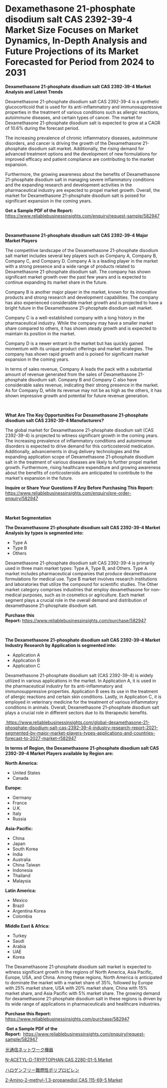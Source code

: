<p><h1>Dexamethasone 21-phosphate disodium salt CAS 2392-39-4 Market Size Focuses on Market Dynamics, In-Depth Analysis and Future Projections of its Market Forecasted for Period from 2024 to 2031</h1></p><p><strong>Dexamethasone 21-phosphate disodium salt CAS 2392-39-4 Market Analysis and Latest Trends</strong></p>
<p><p>Dexamethasone 21-phosphate disodium salt CAS 2392-39-4 is a synthetic glucocorticoid that is used for its anti-inflammatory and immunosuppressive properties in the treatment of various conditions such as allergic reactions, autoimmune diseases, and certain types of cancer. The market for Dexamethasone 21-phosphate disodium salt is expected to grow at a CAGR of 10.6% during the forecast period.</p><p>The increasing prevalence of chronic inflammatory diseases, autoimmune disorders, and cancer is driving the growth of the Dexamethasone 21-phosphate disodium salt market. Additionally, the rising demand for advanced treatment options and the development of new formulations for improved efficacy and patient compliance are contributing to the market expansion.</p><p>Furthermore, the growing awareness about the benefits of Dexamethasone 21-phosphate disodium salt in managing severe inflammatory conditions and the expanding research and development activities in the pharmaceutical industry are expected to propel market growth. Overall, the market for Dexamethasone 21-phosphate disodium salt is poised for significant expansion in the coming years.</p></p>
<p><strong>Get a Sample PDF of the Report:&nbsp;</strong> <a href="https://www.reliablebusinessinsights.com/enquiry/request-sample/582947">https://www.reliablebusinessinsights.com/enquiry/request-sample/582947</a></p>
<p>&nbsp;</p>
<p><strong>Dexamethasone 21-phosphate disodium salt CAS 2392-39-4 Major Market Players</strong></p>
<p><p>The competitive landscape of the Dexamethasone 21-phosphate disodium salt market includes several key players such as Company A, Company B, Company C, and Company D. Company A is a leading player in the market with a strong presence and a wide range of products related to Dexamethasone 21-phosphate disodium salt. The company has shown significant market growth over the past few years and is expected to continue expanding its market share in the future.</p><p>Company B is another major player in the market, known for its innovative products and strong research and development capabilities. The company has also experienced considerable market growth and is projected to have a bright future in the Dexamethasone 21-phosphate disodium salt market.</p><p>Company C is a well-established company with a long history in the pharmaceutical industry. While the company may have a smaller market share compared to others, it has shown steady growth and is expected to maintain its position in the market.</p><p>Company D is a newer entrant in the market but has quickly gained momentum with its unique product offerings and market strategies. The company has shown rapid growth and is poised for significant market expansion in the coming years.</p><p>In terms of sales revenue, Company A leads the pack with a substantial amount of revenue generated from the sales of Dexamethasone 21-phosphate disodium salt. Company B and Company C also have considerable sales revenue, indicating their strong presence in the market. As for Company D, while its revenue may not be as high as the others, it has shown impressive growth and potential for future revenue generation.</p></p>
<p>&nbsp;</p>
<p><strong>What Are The Key Opportunities For Dexamethasone 21-phosphate disodium salt CAS 2392-39-4 Manufacturers?</strong></p>
<p><p>The global market for Dexamethasone 21-phosphate disodium salt (CAS 2392-39-4) is projected to witness significant growth in the coming years. The increasing prevalence of inflammatory conditions and autoimmune disorders is expected to drive demand for this corticosteroid medication. Additionally, advancements in drug delivery technologies and the expanding application scope of Dexamethasone 21-phosphate disodium salt in the treatment of various diseases are likely to further propel market growth. Furthermore, rising healthcare expenditure and growing awareness about the benefits of corticosteroids are anticipated to contribute to the market's expansion in the future.</p></p>
<p><strong>Inquire or Share Your Questions If Any Before Purchasing This Report:</strong> <a href="https://www.reliablebusinessinsights.com/enquiry/pre-order-enquiry/582947">https://www.reliablebusinessinsights.com/enquiry/pre-order-enquiry/582947</a></p>
<p>&nbsp;</p>
<p><strong>Market Segmentation</strong></p>
<p><strong>The Dexamethasone 21-phosphate disodium salt CAS 2392-39-4 Market Analysis by types is segmented into:</strong></p>
<p><ul><li>Type A</li><li>Type B</li><li>Others</li></ul></p>
<p><p>Dexamethasone 21-phosphate disodium salt CAS 2392-39-4 is primarily used in three main market types: Type A, Type B, and Others. Type A market includes pharmaceutical companies that produce dexamethasone formulations for medical use. Type B market involves research institutions and laboratories that utilize the compound for scientific studies. The Other market category comprises industries that employ dexamethasone for non-medical purposes, such as in cosmetics or agriculture. Each market segment plays a crucial role in the overall demand and distribution of dexamethasone 21-phosphate disodium salt.</p></p>
<p><strong>Purchase this Report:&nbsp;</strong><a href="https://www.reliablebusinessinsights.com/purchase/582947">https://www.reliablebusinessinsights.com/purchase/582947</a></p>
<p>&nbsp;</p>
<p><strong>The Dexamethasone 21-phosphate disodium salt CAS 2392-39-4 Market Industry Research by Application is segmented into:</strong></p>
<p><ul><li>Application A</li><li>Application B</li><li>Application C</li></ul></p>
<p><p>Dexamethasone 21-phosphate disodium salt (CAS 2392-39-4) is widely utilized in various applications in the market. In Application A, it is used in the pharmaceutical industry for its anti-inflammatory and immunosuppressive properties. Application B sees its use in the treatment of allergic reactions and certain skin conditions. Lastly, in Application C, it is employed in veterinary medicine for the treatment of various inflammatory conditions in animals. Overall, Dexamethasone 21-phosphate disodium salt plays a crucial role in different sectors due to its therapeutic benefits.</p></p>
<p><a href="https://www.reliablebusinessinsights.com/global-dexamethasone-21-phosphate-disodium-salt-cas-2392-39-4-industry-research-report-2021-segmented-by-major-market-players-types-applications-and-countries-forecast-to-2027-market-r582947">&nbsp;https://www.reliablebusinessinsights.com/global-dexamethasone-21-phosphate-disodium-salt-cas-2392-39-4-industry-research-report-2021-segmented-by-major-market-players-types-applications-and-countries-forecast-to-2027-market-r582947</a></p>
<p><strong>In terms of Region, the Dexamethasone 21-phosphate disodium salt CAS 2392-39-4 Market Players available by Region are:</strong></p>
<p>
    <p> <strong> North America: </strong>
        <ul>
            <li>United States</li>
            <li>Canada</li>
        </ul>
        </p> 
    <p> <strong> Europe: </strong>
        <ul>
            <li>Germany</li>
            <li>France</li>
            <li>U.K.</li>
            <li>Italy</li>
            <li>Russia</li>
        </ul>
        </p> 
    <p> <strong> Asia-Pacific: </strong>
        <ul>
            <li>China</li>
            <li>Japan</li>
            <li>South Korea</li>
            <li>India</li>
            <li>Australia</li>
            <li>China Taiwan</li>
            <li>Indonesia</li>
            <li>Thailand</li>
            <li>Malaysia</li>
        </ul>
        </p> 
    <p> <strong> Latin America: </strong>
        <ul>
            <li>Mexico</li>
            <li>Brazil</li>
            <li>Argentina Korea</li>
            <li>Colombia</li>
        </ul>
        </p> 
    <p> <strong> Middle East & Africa: </strong>
        <ul>
            <li>Turkey</li>
            <li>Saudi</li>
            <li>Arabia</li>
            <li>UAE</li>
            <li>Korea</li>
        </ul>
    </p>
    </p>
<p><p>The Dexamethasone 21-phosphate disodium salt market is expected to witness significant growth in the regions of North America, Asia Pacific, Europe, USA, and China. Among these regions, North America is anticipated to dominate the market with a market share of 35%, followed by Europe with 25% market share, USA with 20% market share, China with 15% market share, and Asia Pacific with 5% market share. The growing demand for dexamethasone 21-phosphate disodium salt in these regions is driven by its wide range of applications in pharmaceuticals and healthcare industries.</p></p>
<p><strong>Purchase this Report: </strong><a href="https://www.reliablebusinessinsights.com/purchase/582947">https://www.reliablebusinessinsights.com/purchase/582947</a></p>
<p>&nbsp;<strong>Get a Sample PDF of the Report:&nbsp;&nbsp;</strong><a href="https://www.reliablebusinessinsights.com/enquiry/request-sample/582947">https://www.reliablebusinessinsights.com/enquiry/request-sample/582947</a></p>
<p><strong></strong></p>
<p><p><a href="https://github.com/zoetazuur/Market-Research-Report-List-1/blob/main/5746209102973.md">光通信ネットワーク機器</a></p><p><a href="https://github.com/peachesmcdowel1/Market-Research-Report-List-3/blob/main/n-acetyl-d-tryptophan-cas-2280-01-5-market.md">N-ACETYL-D-TRYPTOPHAN CAS 2280-01-5 Market</a></p><p><a href="https://github.com/zoetazuur/Market-Research-Report-List-1/blob/main/897572195477.md">ハロゲンフリー難燃性ポリプロピレン</a></p><p><a href="https://github.com/edytherolanlouisejk1miz0wig/Market-Research-Report-List-2/blob/main/2-amino-2-methyl-13-propanediol-cas-115-69-5-market.md">2-Amino-2-methyl-1,3-propanediol CAS 115-69-5 Market</a></p></p>